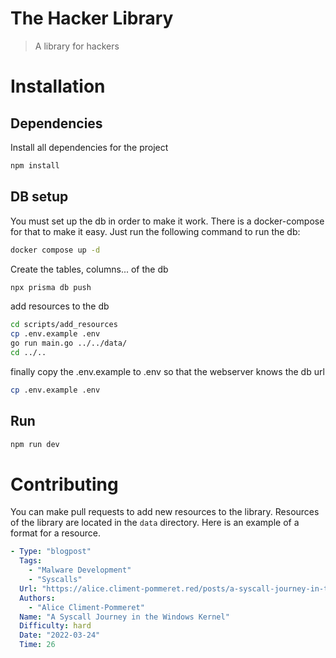 # The Hacker Library
> A library for hackers

# Installation

## Dependencies

Install all dependencies for the project

```bash
npm install
```

## DB setup

You must set up the db in order to make it work. There is a docker-compose for that to make it easy. Just run the following command to run the db:

```bash
docker compose up -d
```

Create the tables, columns... of the db
```bash
npx prisma db push
```

add resources to the db
```bash
cd scripts/add_resources
cp .env.example .env
go run main.go ../../data/
cd ../..
```

finally copy the .env.example to .env so that the webserver knows the db url
```bash
cp .env.example .env
```

## Run
```bash
npm run dev
```

# Contributing

You can make pull requests to add new resources to the library. Resources of the library are located in the `data` directory.
Here is an example of a format for a resource.
```yaml
- Type: "blogpost"
  Tags:
    - "Malware Development"
    - "Syscalls"
  Url: "https://alice.climent-pommeret.red/posts/a-syscall-journey-in-the-windows-kernel/"
  Authors:
    - "Alice Climent-Pommeret"
  Name: "A Syscall Journey in the Windows Kernel"
  Difficulty: hard
  Date: "2022-03-24"
  Time: 26
```
